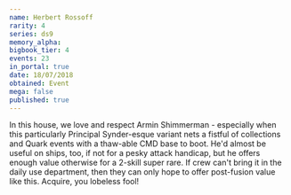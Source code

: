 ```yaml
---
name: Herbert Rossoff
rarity: 4
series: ds9
memory_alpha:
bigbook_tier: 4
events: 23
in_portal: true
date: 18/07/2018
obtained: Event
mega: false
published: true
---
```


In this house, we love and respect Armin Shimmerman - especially when this particularly Principal Synder-esque variant nets a fistful of collections and Quark events with a thaw-able CMD base to boot. He'd almost be useful on ships, too, if not for a pesky attack handicap, but he offers enough value otherwise for a 2-skill super rare. If crew can't bring it in the daily use department, then they can only hope to offer post-fusion value like this. Acquire, you lobeless fool!
